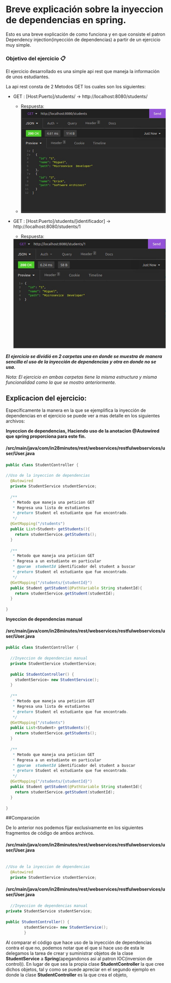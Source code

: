 # Breve explicación sobre la inyeccion de dependencias en spring.


Esto es una breve explicación de como funciona y en que consiste el patron Dependency injection(inyección de dependencias)
a partir de un ejercicio muy simple.

### Objetivo del ejercicio 📋
El ejercicio desarrollado es una simple api rest que maneja la información de unos estudiantes.

La api rest consta de 2 Metodos GET los cuales son los siguientes:

- GET : [Host:Puerto]/students/ -> http://localhost:8080/students/
  - Respuesta:
  - <img src="./imagenes/students.jpeg" alt="respuesta de la peticion" />

- GET : [Host:Puerto]/students/[identificador] -> http://localhost:8080/students/1
  - Respuesta:
  <img src="./imagenes/student.jpeg" alt="respuesta de la peticion" />
  
***El ejercicio se dividió en 2 carpetas una en donde se muestra de manera sencilla el uso de la inyección de dependencias y otra en donde no se usa.***

_Nota: El ejercicio en ambas carpetas tiene la misma estructura y misma funcionalidad como la que se mostro anteriormente._

## Explicacion del ejercicio:
Específicamente la manera en la que se ejemplifica la inyección de dependencias en el ejercicio se puede ver a mas detalle en los siguientes archivos:

**Inyeccion de dependencias, Haciendo uso de la anotacion @Autowired que spring proporciona para este fin.**
#### /src/main/java/com/in28minutes/rest/webservices/restfulwebservices/user/User.java
```java
public class StudentController {
    
//Uso de la inyeccion de dependencias
  @Autowired
  private StudentService studentService;

  /**
   * Metodo que maneja una peticion GET
   * Regresa una lista de estudiantes
   * @return Student el estudiante que fue encontrado.
   */
  @GetMapping("/students")
  public List<Student> getStudents(){
    return studentService.getStudents();
  }

  /**
   * Metodo que maneja una peticion GET
   * Regresa a un estudiante en particular
   * @param  studentId identificador del student a buscar
   * @return Student el estudiante que fue encontrado.
   */
  @GetMapping("/students/{studentId}")
  public Student getStudent(@PathVariable String studentId){
    return studentService.getStudent(studentId);
  }

}

```

**Inyeccion de dependencias manual**

#### /src/main/java/com/in28minutes/rest/webservices/restfulwebservices/user/User.java

```java
public class StudentController {

  //Inyeccion de dependencias manual
  private StudentService studentService;
  
  public StudentController() {
    studentService= new StudentService();
  }

  /**
   * Metodo que maneja una peticion GET
   * Regresa una lista de estudiantes
   * @return Student el estudiante que fue encontrado.
   */
  @GetMapping("/students")
  public List<Student> getStudents(){
    return studentService.getStudents();
  }

  /**
   * Metodo que maneja una peticion GET
   * Regresa a un estudiante en particular
   * @param  studentId identificador del student a buscar
   * @return Student el estudiante que fue encontrado.
   */
  @GetMapping("/students/{studentId}")
  public Student getStudent(@PathVariable String studentId){
    return studentService.getStudent(studentId);
  }

}

```
##Comparación

De lo anterior nos podemos fijar exclusivamente en los siguientes fragmentos de código de ambos archivos.

#### /src/main/java/com/in28minutes/rest/webservices/restfulwebservices/user/User.java
```java

//Uso de la inyeccion de dependencias
  @Autowired
  private StudentService studentService;

```


#### /src/main/java/com/in28minutes/rest/webservices/restfulwebservices/user/User.java
```java
  //Inyeccion de dependencias manual
private StudentService studentService;

public StudentController() {
        studentService= new StudentService();
        }

```

Al comparar el código que hace uso de la inyección de dependencias contra el que no, podemos notar que el que si hace uso de esta
le delegamos la tarea de crear y suministrar objetos de la clase **StudentService** a **Spring**(apegandonos asi al patron IOC(inversion de control)). En lugar de que sea la propia clase **StudentController** la que cree dichos objetos, tal y como se puede apreciar en el segundo ejemplo en donde la clase **StudentController** es la que crea el objeto,
